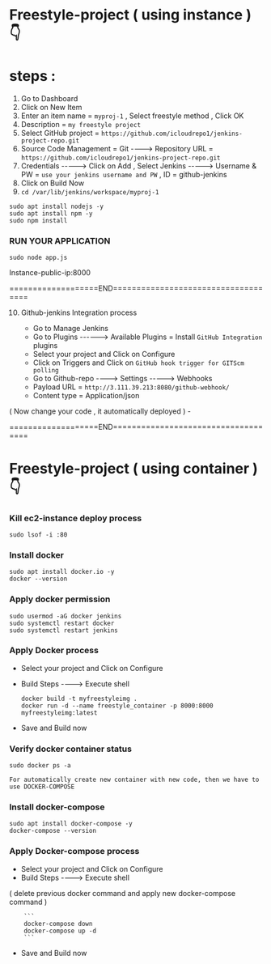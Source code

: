 # Freestyle-project ( using instance ) 👇


# steps :

1. Go to Dashboard
2. Click on New Item
3. Enter an item name = `myproj-1`  ,  Select freestyle method  , Click OK
4. Description = `my freestyle project`
5. Select GitHub project =  `https://github.com/icloudrepo1/jenkins-project-repo.git`
6. Source Code Management =  Git  ---->   Repository URL  =  `https://github.com/icloudrepo1/jenkins-project-repo.git`
7. Credentials  ----->  Click on Add  , Select Jenkins  ----->  Username & PW =  `use your jenkins username and PW`  ,  ID = github-jenkins
8. Click on Build Now
9. `cd /var/lib/jenkins/workspace/myproj-1`

```
sudo apt install nodejs -y
sudo apt install npm -y
sudo npm install
```

### RUN YOUR APPLICATION

```
sudo node app.js
```

Instance-public-ip:8000


===================END====================================

10. Github-jenkins Integration process
  
     - Go to Manage Jenkins
     - Go to Plugins  ------>  Available Plugins  =  Install `GitHub Integration` plugins
     - Select your project and Click on Configure
     - Click on Triggers and Click on `GitHub hook trigger for GITScm polling`
     - Go to Github-repo   ---->  Settings    ----->   Webhooks
     - Payload URL  =  `http://3.111.39.213:8080/github-webhook/`
     - Content type  = Application/json

  ( Now change your code , it automatically deployed )
     - 


===================END====================================



# Freestyle-project ( using container ) 👇


### Kill ec2-instance deploy process

```
sudo lsof -i :80
```


### Install docker

```
sudo apt install docker.io -y
docker --version
```

### Apply docker permission

```
sudo usermod -aG docker jenkins
sudo systemctl restart docker
sudo systemctl restart jenkins
```

### Apply Docker process


   - Select your project and Click on Configure
   - Build Steps  ---->  Execute shell

        ```
        docker build -t myfreestyleimg .
        docker run -d --name freestyle_container -p 8000:8000 myfreestyleimg:latest
        ```
        
  - Save and Build now


### Verify docker container status

```
sudo docker ps -a
```


`For automatically create new container with new code, then we have to use DOCKER-COMPOSE`


### Install docker-compose

```
sudo apt install docker-compose -y
docker-compose --version
```

### Apply Docker-compose process


   - Select your project and Click on Configure
   - Build Steps  ---->  Execute shell


( delete previous docker command and apply new docker-compose command )


        ```
        docker-compose down
        docker-compose up -d
        ```
        
  - Save and Build now
